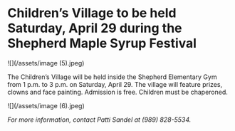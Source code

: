 # Children’s Village to be held Saturday, April 29 during the Shepherd Maple Syrup Festival

![](/assets/image (5).jpeg)

The Children’s Village will be held inside the Shepherd Elementary Gym from 1 p.m. to 3 p.m. on Saturday, April 29. The village will feature prizes, clowns and face painting. Admission is free. Children must be chaperoned.

![](/assets/image (6).jpeg)

*For more information, contact Patti Sandel at (989) 828-5534.*

